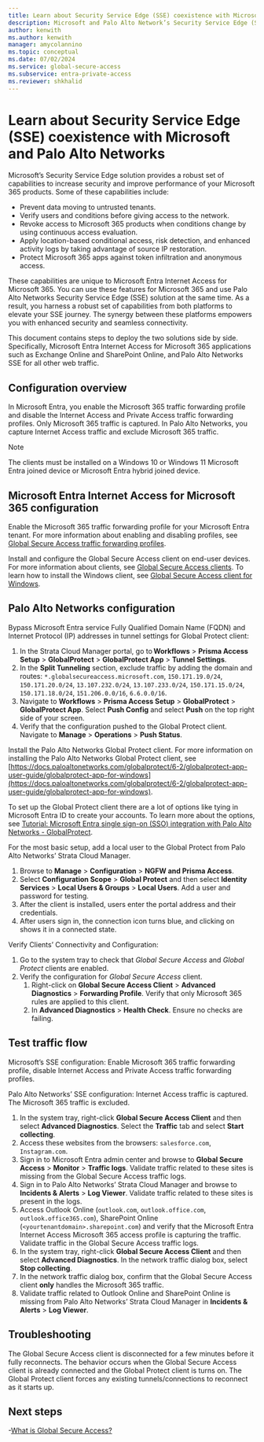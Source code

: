 ```yaml
---
title: Learn about Security Service Edge (SSE) coexistence with Microsoft and Palo Alto Networks.
description: Microsoft and Palo Alto Network’s Security Service Edge (SSE) coexistence solution guide.
author: kenwith
ms.author: kenwith
manager: amycolannino
ms.topic: conceptual
ms.date: 07/02/2024
ms.service: global-secure-access
ms.subservice: entra-private-access 
ms.reviewer: shkhalid
---
```


# Learn about Security Service Edge (SSE) coexistence with Microsoft and Palo Alto Networks

Microsoft’s Security Service Edge solution provides a robust set of capabilities to increase security and improve performance of your Microsoft 365 products. Some of these capabilities include: 

- Prevent data moving to untrusted tenants.
- Verify users and conditions before giving access to the network.
- Revoke access to Microsoft 365 products when conditions change by using continuous access evaluation.
- Apply location-based conditional access, risk detection, and enhanced activity logs by taking advantage of source IP restoration.
- Protect Microsoft 365 apps against token infiltration and anonymous access.

These capabilities are unique to Microsoft Entra Internet Access for Microsoft 365. You can use these features for Microsoft 365 and use Palo Alto Networks Security Service Edge (SSE) solution at the same time. As a result, you harness a robust set of capabilities from both platforms to elevate your SSE journey. The synergy between these platforms empowers you with enhanced security and seamless connectivity. 

This document contains steps to deploy the two solutions side by side. Specifically, Microsoft Entra Internet Access for Microsoft 365 applications such as Exchange Online and SharePoint Online, and Palo Alto Networks SSE for all other web traffic.
 
## Configuration overview

In Microsoft Entra, you enable the Microsoft 365 traffic forwarding profile and disable the Internet Access and Private Access traffic forwarding profiles. Only Microsoft 365 traffic is captured. In Palo Alto Networks, you capture Internet Access traffic and exclude Microsoft 365 traffic.

> [!NOTE]
> The clients must be installed on a Windows 10 or Windows 11 Microsoft Entra joined device or Microsoft Entra hybrid joined device.

## Microsoft Entra Internet Access for Microsoft 365 configuration

Enable the Microsoft 365 traffic forwarding profile for your Microsoft Entra tenant. For more information about enabling and disabling profiles, see [Global Secure Access traffic forwarding profiles](concept-traffic-forwarding.md).

Install and configure the Global Secure Access client on end-user devices. For more information about clients, see [Global Secure Access clients](concept-clients.md). To learn how to install the Windows client, see [Global Secure Access client for Windows](how-to-install-windows-client.md).

## Palo Alto Networks configuration

Bypass Microsoft Entra service Fully Qualified Domain Name (FQDN) and Internet Protocol (IP) addresses in tunnel settings for Global Protect client: 

1. In the Strata Cloud Manager portal, go to **Workflows** > **Prisma Access Setup** > **GlobalProtect** > **GlobalProtect App** > **Tunnel Settings**. 
1. In the **Split Tunneling** section, exclude traffic by adding the domain and routes: `*.globalsecureaccess.microsoft.com`, `150.171.19.0/24`, `150.171.20.0/24`, `13.107.232.0/24`, `13.107.233.0/24`, `150.171.15.0/24`, `150.171.18.0/24`, `151.206.0.0/16`, `6.6.0.0/16`. 
1. Navigate to **Workflows** > **Prisma Access Setup** > **GlobalProtect** > **GlobalProtect App**. Select **Push Config** and select **Push** on the top right side of your screen. 
1. Verify that the configuration pushed to the Global Protect client. Navigate to **Manage** > **Operations** > **Push Status**. 

Install the Palo Alto Networks Global Protect client. For more information on installing the Palo Alto Networks Global Protect client, see [https://docs.paloaltonetworks.com/globalprotect/6-2/globalprotect-app-user-guide/globalprotect-app-for-windows](https://docs.paloaltonetworks.com/globalprotect/6-2/globalprotect-app-user-guide/globalprotect-app-for-windows).

To set up the Global Protect client there are a lot of options like tying in Microsoft Entra ID to create your accounts. To learn more about the options, see [Tutorial: Microsoft Entra single sign-on (SSO) integration with Palo Alto Networks - GlobalProtect](..//identity/saas-apps/palo-alto-networks-globalprotect-tutorial.md).

For the most basic setup, add a local user to the Global Protect from Palo Alto Networks’ Strata Cloud Manager. 

1. Browse to **Manage** > **Configuration** > **NGFW and Prisma Access**.  
1. Select **Configuration Scope** > **Global Protect** and then select **Identity Services** > **Local Users & Groups** > **Local Users**. Add a user and password for testing. 
1. After the client is installed, users enter the portal address and their credentials.  
1. After users sign in, the connection icon turns blue, and clicking on shows it in a connected state. 

Verify Clients’ Connectivity and Configuration: 
1. Go to the system tray to check that *Global Secure Access* and *Global Protect* clients are enabled.  
1. Verify the configuration for *Global Secure Access* client.
    1. Right-click on **Global Secure Access Client** > **Advanced Diagnostics** > **Forwarding Profile**. Verify that only Microsoft 365 rules are applied to this client. 
    1. In **Advanced Diagnostics** > **Health Check**. Ensure no checks are failing.

## Test traffic flow
Microsoft’s SSE configuration: Enable Microsoft 365 traffic forwarding profile, disable Internet Access and Private Access traffic forwarding profiles.


Palo Alto Networks’ SSE configuration: Internet Access traffic is captured. The Microsoft 365 traffic is excluded. 
1. In the system tray, right-click **Global Secure Access Client** and then select **Advanced Diagnostics**. Select the **Traffic** tab and select **Start collecting**. 
1. Access these websites from the browsers: `salesforce.com`, `Instagram.com`.
1. Sign in to Microsoft Entra admin center and browse to **Global Secure Access** > **Monitor** > **Traffic logs**. Validate traffic related to these sites is missing from the Global Secure Access traffic logs. 
1. Sign in to Palo Alto Networks’ Strata Cloud Manager and browse to **Incidents & Alerts** > **Log Viewer**. Validate traffic related to these sites is present in the logs. 
1. Access Outlook Online (`outlook.com`, `outlook.office.com`, `outlook.office365.com`), SharePoint Online (`<yourtenantdomain>.sharepoint.com`) and verify that the Microsoft Entra Internet Access Microsoft 365 access profile is capturing the traffic. Validate traffic in the Global Secure Access traffic logs. 
1. In the system tray, right-click **Global Secure Access Client** and then select **Advanced Diagnostics**. In the network traffic dialog box, select **Stop collecting**.
1. In the network traffic dialog box, confirm that the Global Secure Access client **only** handles the Microsoft 365 traffic.
1. Validate traffic related to Outlook Online and SharePoint Online is missing from Palo Alto Networks’ Strata Cloud Manager in **Incidents & Alerts** > **Log Viewer**. 

## Troubleshooting
The Global Secure Access client is disconnected for a few minutes before it fully reconnects. The behavior occurs when the Global Secure Access client is already connected and the Global Protect client is turns on. The Global Protect client forces any existing tunnels/connections to reconnect as it starts up.

## Next steps

-[What is Global Secure Access?](overview-what-is-global-secure-access.md)
